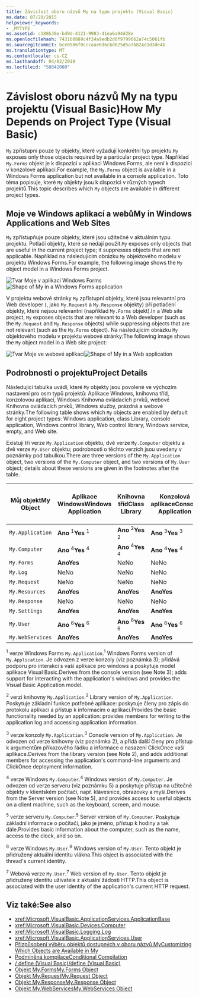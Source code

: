 ```yaml
---
title: Závislost oboru názvů My na typu projektu (Visual Basic)
ms.date: 07/20/2015
helpviewer_keywords:
- _MYTYPE
ms.assetid: c188b38e-bd9d-4121-9983-41ea6a94d28e
ms.openlocfilehash: 743160889c4f24a9edb2d0f9799662a74c5061fb
ms.sourcegitcommit: bce0586f0cccaae6d6cbd625d5a7b824d1d3de4b
ms.translationtype: MT
ms.contentlocale: cs-CZ
ms.lasthandoff: 04/02/2019
ms.locfileid: "58842080"
---
```

# <a name="how-my-depends-on-project-type-visual-basic"></a><span data-ttu-id="325d9-102">Závislost oboru názvů My na typu projektu (Visual Basic)</span><span class="sxs-lookup"><span data-stu-id="325d9-102">How My Depends on Project Type (Visual Basic)</span></span>
<span data-ttu-id="325d9-103">`My` zpřístupní pouze ty objekty, které vyžadují konkrétní typ projektu.</span><span class="sxs-lookup"><span data-stu-id="325d9-103">`My` exposes only those objects required by a particular project type.</span></span> <span data-ttu-id="325d9-104">Například `My.Forms` objekt je k dispozici v aplikaci Windows Forms, ale není k dispozici v konzolové aplikaci.</span><span class="sxs-lookup"><span data-stu-id="325d9-104">For example, the `My.Forms` object is available in a Windows Forms application but not available in a console application.</span></span> <span data-ttu-id="325d9-105">Toto téma popisuje, které `My` objekty jsou k dispozici v různých typech projektů.</span><span class="sxs-lookup"><span data-stu-id="325d9-105">This topic describes which `My` objects are available in different project types.</span></span>  
  
## <a name="my-in-windows-applications-and-web-sites"></a><span data-ttu-id="325d9-106">Moje ve Windows aplikací a webů</span><span class="sxs-lookup"><span data-stu-id="325d9-106">My in Windows Applications and Web Sites</span></span>  
 <span data-ttu-id="325d9-107">`My` zpřístupňuje pouze objekty, které jsou užitečné v aktuálním typu projektu. Potlačí objekty, které se nedají použít.</span><span class="sxs-lookup"><span data-stu-id="325d9-107">`My` exposes only objects that are useful in the current project type; it suppresses objects that are not applicable.</span></span> <span data-ttu-id="325d9-108">Například na následujícím obrázku `My` objektového modelu v projektu Windows Forms.</span><span class="sxs-lookup"><span data-stu-id="325d9-108">For example, the following image shows the `My` object model in a Windows Forms project.</span></span>  
  
 <span data-ttu-id="325d9-109">![Tvar Moje v aplikaci Windows Forms](../../../visual-basic/developing-apps/development-with-my/media/myinwinform.png "MyInWinForm")</span><span class="sxs-lookup"><span data-stu-id="325d9-109">![Shape of My in a Windows Forms application](../../../visual-basic/developing-apps/development-with-my/media/myinwinform.png "MyInWinForm")</span></span>  
  
 <span data-ttu-id="325d9-110">V projektu webové stránky `My` zpřístupní objekty, které jsou relevantní pro Web developer (, jako `My.Request` a `My.Response` objekty) při potlačení objekty, které nejsou relevantní (například `My.Forms` objekt).</span><span class="sxs-lookup"><span data-stu-id="325d9-110">In a Web site project, `My` exposes objects that are relevant to a Web developer (such as the `My.Request` and `My.Response` objects) while suppressing objects that are not relevant (such as the `My.Forms` object).</span></span> <span data-ttu-id="325d9-111">Na následujícím obrázku `My` objektového modelu v projektu webové stránky:</span><span class="sxs-lookup"><span data-stu-id="325d9-111">The following image shows the `My` object model in a Web site project:</span></span>  
  
 <span data-ttu-id="325d9-112">![Tvar Moje ve webové aplikaci](../../../visual-basic/developing-apps/development-with-my/media/myinweb.png "MyInWeb")</span><span class="sxs-lookup"><span data-stu-id="325d9-112">![Shape of My in a Web application](../../../visual-basic/developing-apps/development-with-my/media/myinweb.png "MyInWeb")</span></span>  
  
## <a name="project-details"></a><span data-ttu-id="325d9-113">Podrobnosti o projektu</span><span class="sxs-lookup"><span data-stu-id="325d9-113">Project Details</span></span>  
 <span data-ttu-id="325d9-114">Následující tabulka uvádí, které `My` objekty jsou povolené ve výchozím nastavení pro osm typů projektů: Aplikace Windows, knihovna tříd, konzolovou aplikaci, Windows Knihovna ovládacích prvků, webové Knihovna ovládacích prvků, Windows služby, prázdná a webové stránky.</span><span class="sxs-lookup"><span data-stu-id="325d9-114">The following table shows which `My` objects are enabled by default for eight project types: Windows application, class Library, console application, Windows control library, Web control library, Windows service, empty, and Web site.</span></span>  
  
 <span data-ttu-id="325d9-115">Existují tři verze `My.Application` objektu, dvě verze `My.Computer` objektu a dvě verze `My.User` objektu; podrobnosti o těchto verzích jsou uvedeny v poznámky pod tabulkou.</span><span class="sxs-lookup"><span data-stu-id="325d9-115">There are three versions of the `My.Application` object, two versions of the `My.Computer` object, and two versions of `My.User` object; details about these versions are given in the footnotes after the table.</span></span>  
  
|<span data-ttu-id="325d9-116">Můj objekt</span><span class="sxs-lookup"><span data-stu-id="325d9-116">My Object</span></span>|<span data-ttu-id="325d9-117">Aplikace Windows</span><span class="sxs-lookup"><span data-stu-id="325d9-117">Windows Application</span></span>|<span data-ttu-id="325d9-118">Knihovna tříd</span><span class="sxs-lookup"><span data-stu-id="325d9-118">Class Library</span></span>|<span data-ttu-id="325d9-119">Konzolová aplikace</span><span class="sxs-lookup"><span data-stu-id="325d9-119">Console Application</span></span>|<span data-ttu-id="325d9-120">Knihovna ovládacích prvků Windows</span><span class="sxs-lookup"><span data-stu-id="325d9-120">Windows Control Library</span></span>|<span data-ttu-id="325d9-121">Knihovna webových prvků</span><span class="sxs-lookup"><span data-stu-id="325d9-121">Web Control Library</span></span>|<span data-ttu-id="325d9-122">Služba systému Windows</span><span class="sxs-lookup"><span data-stu-id="325d9-122">Windows Service</span></span>|<span data-ttu-id="325d9-123">prázdný</span><span class="sxs-lookup"><span data-stu-id="325d9-123">Empty</span></span>|<span data-ttu-id="325d9-124">Webové stránky</span><span class="sxs-lookup"><span data-stu-id="325d9-124">Web Site</span></span>|  
|---|---|---|---|---|---|---|---|---|  
|`My.Application`|<span data-ttu-id="325d9-125">**Ano** <sup>1</sup></span><span class="sxs-lookup"><span data-stu-id="325d9-125">**Yes** <sup>1</sup></span></span>|<span data-ttu-id="325d9-126">**Ano** <sup>2</sup></span><span class="sxs-lookup"><span data-stu-id="325d9-126">**Yes** <sup>2</sup></span></span>|<span data-ttu-id="325d9-127">**Ano** <sup>3</sup></span><span class="sxs-lookup"><span data-stu-id="325d9-127">**Yes** <sup>3</sup></span></span>|<span data-ttu-id="325d9-128">**Ano** <sup>2</sup></span><span class="sxs-lookup"><span data-stu-id="325d9-128">**Yes** <sup>2</sup></span></span>|<span data-ttu-id="325d9-129">Ne</span><span class="sxs-lookup"><span data-stu-id="325d9-129">No</span></span>|<span data-ttu-id="325d9-130">**Ano** <sup>3</sup></span><span class="sxs-lookup"><span data-stu-id="325d9-130">**Yes** <sup>3</sup></span></span>|<span data-ttu-id="325d9-131">Ne</span><span class="sxs-lookup"><span data-stu-id="325d9-131">No</span></span>|<span data-ttu-id="325d9-132">Ne</span><span class="sxs-lookup"><span data-stu-id="325d9-132">No</span></span>|  
|`My.Computer`|<span data-ttu-id="325d9-133">**Ano** <sup>4</sup></span><span class="sxs-lookup"><span data-stu-id="325d9-133">**Yes** <sup>4</sup></span></span>|<span data-ttu-id="325d9-134">**Ano** <sup>4</sup></span><span class="sxs-lookup"><span data-stu-id="325d9-134">**Yes** <sup>4</sup></span></span>|<span data-ttu-id="325d9-135">**Ano** <sup>4</sup></span><span class="sxs-lookup"><span data-stu-id="325d9-135">**Yes** <sup>4</sup></span></span>|<span data-ttu-id="325d9-136">**Ano** <sup>4</sup></span><span class="sxs-lookup"><span data-stu-id="325d9-136">**Yes** <sup>4</sup></span></span>|<span data-ttu-id="325d9-137">**Ano** <sup>5</sup></span><span class="sxs-lookup"><span data-stu-id="325d9-137">**Yes** <sup>5</sup></span></span>|<span data-ttu-id="325d9-138">**Ano** <sup>4</sup></span><span class="sxs-lookup"><span data-stu-id="325d9-138">**Yes** <sup>4</sup></span></span>|<span data-ttu-id="325d9-139">Ne</span><span class="sxs-lookup"><span data-stu-id="325d9-139">No</span></span>|<span data-ttu-id="325d9-140">**Ano** <sup>5</sup></span><span class="sxs-lookup"><span data-stu-id="325d9-140">**Yes** <sup>5</sup></span></span>|  
|`My.Forms`|<span data-ttu-id="325d9-141">**Ano**</span><span class="sxs-lookup"><span data-stu-id="325d9-141">**Yes**</span></span>|<span data-ttu-id="325d9-142">Ne</span><span class="sxs-lookup"><span data-stu-id="325d9-142">No</span></span>|<span data-ttu-id="325d9-143">Ne</span><span class="sxs-lookup"><span data-stu-id="325d9-143">No</span></span>|<span data-ttu-id="325d9-144">**Ano**</span><span class="sxs-lookup"><span data-stu-id="325d9-144">**Yes**</span></span>|<span data-ttu-id="325d9-145">Ne</span><span class="sxs-lookup"><span data-stu-id="325d9-145">No</span></span>|<span data-ttu-id="325d9-146">Ne</span><span class="sxs-lookup"><span data-stu-id="325d9-146">No</span></span>|<span data-ttu-id="325d9-147">Ne</span><span class="sxs-lookup"><span data-stu-id="325d9-147">No</span></span>|<span data-ttu-id="325d9-148">Ne</span><span class="sxs-lookup"><span data-stu-id="325d9-148">No</span></span>|  
|`My.Log`|<span data-ttu-id="325d9-149">Ne</span><span class="sxs-lookup"><span data-stu-id="325d9-149">No</span></span>|<span data-ttu-id="325d9-150">Ne</span><span class="sxs-lookup"><span data-stu-id="325d9-150">No</span></span>|<span data-ttu-id="325d9-151">Ne</span><span class="sxs-lookup"><span data-stu-id="325d9-151">No</span></span>|<span data-ttu-id="325d9-152">Ne</span><span class="sxs-lookup"><span data-stu-id="325d9-152">No</span></span>|<span data-ttu-id="325d9-153">Ne</span><span class="sxs-lookup"><span data-stu-id="325d9-153">No</span></span>|<span data-ttu-id="325d9-154">Ne</span><span class="sxs-lookup"><span data-stu-id="325d9-154">No</span></span>|<span data-ttu-id="325d9-155">Ne</span><span class="sxs-lookup"><span data-stu-id="325d9-155">No</span></span>|<span data-ttu-id="325d9-156">**Ano**</span><span class="sxs-lookup"><span data-stu-id="325d9-156">**Yes**</span></span>|  
|`My.Request`|<span data-ttu-id="325d9-157">Ne</span><span class="sxs-lookup"><span data-stu-id="325d9-157">No</span></span>|<span data-ttu-id="325d9-158">Ne</span><span class="sxs-lookup"><span data-stu-id="325d9-158">No</span></span>|<span data-ttu-id="325d9-159">Ne</span><span class="sxs-lookup"><span data-stu-id="325d9-159">No</span></span>|<span data-ttu-id="325d9-160">Ne</span><span class="sxs-lookup"><span data-stu-id="325d9-160">No</span></span>|<span data-ttu-id="325d9-161">Ne</span><span class="sxs-lookup"><span data-stu-id="325d9-161">No</span></span>|<span data-ttu-id="325d9-162">Ne</span><span class="sxs-lookup"><span data-stu-id="325d9-162">No</span></span>|<span data-ttu-id="325d9-163">Ne</span><span class="sxs-lookup"><span data-stu-id="325d9-163">No</span></span>|<span data-ttu-id="325d9-164">**Ano**</span><span class="sxs-lookup"><span data-stu-id="325d9-164">**Yes**</span></span>|  
|`My.Resources`|<span data-ttu-id="325d9-165">**Ano**</span><span class="sxs-lookup"><span data-stu-id="325d9-165">**Yes**</span></span>|<span data-ttu-id="325d9-166">**Ano**</span><span class="sxs-lookup"><span data-stu-id="325d9-166">**Yes**</span></span>|<span data-ttu-id="325d9-167">**Ano**</span><span class="sxs-lookup"><span data-stu-id="325d9-167">**Yes**</span></span>|<span data-ttu-id="325d9-168">**Ano**</span><span class="sxs-lookup"><span data-stu-id="325d9-168">**Yes**</span></span>|<span data-ttu-id="325d9-169">**Ano**</span><span class="sxs-lookup"><span data-stu-id="325d9-169">**Yes**</span></span>|<span data-ttu-id="325d9-170">**Ano**</span><span class="sxs-lookup"><span data-stu-id="325d9-170">**Yes**</span></span>|<span data-ttu-id="325d9-171">Ne</span><span class="sxs-lookup"><span data-stu-id="325d9-171">No</span></span>|<span data-ttu-id="325d9-172">Ne</span><span class="sxs-lookup"><span data-stu-id="325d9-172">No</span></span>|  
|`My.Response`|<span data-ttu-id="325d9-173">Ne</span><span class="sxs-lookup"><span data-stu-id="325d9-173">No</span></span>|<span data-ttu-id="325d9-174">Ne</span><span class="sxs-lookup"><span data-stu-id="325d9-174">No</span></span>|<span data-ttu-id="325d9-175">Ne</span><span class="sxs-lookup"><span data-stu-id="325d9-175">No</span></span>|<span data-ttu-id="325d9-176">Ne</span><span class="sxs-lookup"><span data-stu-id="325d9-176">No</span></span>|<span data-ttu-id="325d9-177">Ne</span><span class="sxs-lookup"><span data-stu-id="325d9-177">No</span></span>|<span data-ttu-id="325d9-178">Ne</span><span class="sxs-lookup"><span data-stu-id="325d9-178">No</span></span>|<span data-ttu-id="325d9-179">Ne</span><span class="sxs-lookup"><span data-stu-id="325d9-179">No</span></span>|<span data-ttu-id="325d9-180">**Ano**</span><span class="sxs-lookup"><span data-stu-id="325d9-180">**Yes**</span></span>|  
|`My.Settings`|<span data-ttu-id="325d9-181">**Ano**</span><span class="sxs-lookup"><span data-stu-id="325d9-181">**Yes**</span></span>|<span data-ttu-id="325d9-182">**Ano**</span><span class="sxs-lookup"><span data-stu-id="325d9-182">**Yes**</span></span>|<span data-ttu-id="325d9-183">**Ano**</span><span class="sxs-lookup"><span data-stu-id="325d9-183">**Yes**</span></span>|<span data-ttu-id="325d9-184">**Ano**</span><span class="sxs-lookup"><span data-stu-id="325d9-184">**Yes**</span></span>|<span data-ttu-id="325d9-185">**Ano**</span><span class="sxs-lookup"><span data-stu-id="325d9-185">**Yes**</span></span>|<span data-ttu-id="325d9-186">**Ano**</span><span class="sxs-lookup"><span data-stu-id="325d9-186">**Yes**</span></span>|<span data-ttu-id="325d9-187">Ne</span><span class="sxs-lookup"><span data-stu-id="325d9-187">No</span></span>|<span data-ttu-id="325d9-188">Ne</span><span class="sxs-lookup"><span data-stu-id="325d9-188">No</span></span>|  
|`My.User`|<span data-ttu-id="325d9-189">**Ano** <sup>6</sup></span><span class="sxs-lookup"><span data-stu-id="325d9-189">**Yes** <sup>6</sup></span></span>|<span data-ttu-id="325d9-190">**Ano** <sup>6</sup></span><span class="sxs-lookup"><span data-stu-id="325d9-190">**Yes** <sup>6</sup></span></span>|<span data-ttu-id="325d9-191">**Ano** <sup>6</sup></span><span class="sxs-lookup"><span data-stu-id="325d9-191">**Yes** <sup>6</sup></span></span>|<span data-ttu-id="325d9-192">**Ano** <sup>6</sup></span><span class="sxs-lookup"><span data-stu-id="325d9-192">**Yes** <sup>6</sup></span></span>|<span data-ttu-id="325d9-193">**Ano** <sup>7</sup></span><span class="sxs-lookup"><span data-stu-id="325d9-193">**Yes** <sup>7</sup></span></span>|<span data-ttu-id="325d9-194">**Ano** <sup>6</sup></span><span class="sxs-lookup"><span data-stu-id="325d9-194">**Yes** <sup>6</sup></span></span>|<span data-ttu-id="325d9-195">Ne</span><span class="sxs-lookup"><span data-stu-id="325d9-195">No</span></span>|<span data-ttu-id="325d9-196">**Ano** <sup>7</sup></span><span class="sxs-lookup"><span data-stu-id="325d9-196">**Yes** <sup>7</sup></span></span>|  
|`My.WebServices`|<span data-ttu-id="325d9-197">**Ano**</span><span class="sxs-lookup"><span data-stu-id="325d9-197">**Yes**</span></span>|<span data-ttu-id="325d9-198">**Ano**</span><span class="sxs-lookup"><span data-stu-id="325d9-198">**Yes**</span></span>|<span data-ttu-id="325d9-199">**Ano**</span><span class="sxs-lookup"><span data-stu-id="325d9-199">**Yes**</span></span>|<span data-ttu-id="325d9-200">**Ano**</span><span class="sxs-lookup"><span data-stu-id="325d9-200">**Yes**</span></span>|<span data-ttu-id="325d9-201">**Ano**</span><span class="sxs-lookup"><span data-stu-id="325d9-201">**Yes**</span></span>|<span data-ttu-id="325d9-202">**Ano**</span><span class="sxs-lookup"><span data-stu-id="325d9-202">**Yes**</span></span>|<span data-ttu-id="325d9-203">Ne</span><span class="sxs-lookup"><span data-stu-id="325d9-203">No</span></span>|<span data-ttu-id="325d9-204">Ne</span><span class="sxs-lookup"><span data-stu-id="325d9-204">No</span></span>|  
  
 <span data-ttu-id="325d9-205"><sup>1</sup> verze Windows Forms `My.Application`.</span><span class="sxs-lookup"><span data-stu-id="325d9-205"><sup>1</sup> Windows Forms version of `My.Application`.</span></span> <span data-ttu-id="325d9-206">Je odvozen z verze konzoly (viz poznámka 3); přidává podporu pro interakci s vaší aplikace pro windows a poskytuje model aplikace Visual Basic.</span><span class="sxs-lookup"><span data-stu-id="325d9-206">Derives from the console version (see Note 3); adds support for interacting with the application's windows and provides the Visual Basic Application model.</span></span>  
  
 <span data-ttu-id="325d9-207"><sup>2</sup> verzi knihovny `My.Application`.</span><span class="sxs-lookup"><span data-stu-id="325d9-207"><sup>2</sup> Library version of `My.Application`.</span></span> <span data-ttu-id="325d9-208">Poskytuje základní funkce potřebné aplikace: poskytuje členy pro zápis do protokolu aplikací a přístup k informacím o aplikaci.</span><span class="sxs-lookup"><span data-stu-id="325d9-208">Provides the basic functionality needed by an application: provides members for writing to the application log and accessing application information.</span></span>  
  
 <span data-ttu-id="325d9-209"><sup>3</sup> verze konzoly `My.Application`.</span><span class="sxs-lookup"><span data-stu-id="325d9-209"><sup>3</sup> Console version of `My.Application`.</span></span> <span data-ttu-id="325d9-210">Je odvozen od verze knihovny (viz poznámka 2), a přidá další členy pro přístup k argumentům příkazového řádku a informace o nasazení ClickOnce vaší aplikace.</span><span class="sxs-lookup"><span data-stu-id="325d9-210">Derives from the library version (see Note 2), and adds additional members for accessing the application's command-line arguments and ClickOnce deployment information.</span></span>  
  
 <span data-ttu-id="325d9-211"><sup>4</sup> verze Windows `My.Computer`.</span><span class="sxs-lookup"><span data-stu-id="325d9-211"><sup>4</sup> Windows version of `My.Computer`.</span></span> <span data-ttu-id="325d9-212">Je odvozen od verze serveru (viz poznámku 5) a poskytuje přístup na užitečné objekty v klientském počítači, např. klávesnice, obrazovky a myší.</span><span class="sxs-lookup"><span data-stu-id="325d9-212">Derives from the Server version (see Note 5), and provides access to useful objects on a client machine, such as the keyboard, screen, and mouse.</span></span>  
  
 <span data-ttu-id="325d9-213"><sup>5</sup> verze serveru `My.Computer`.</span><span class="sxs-lookup"><span data-stu-id="325d9-213"><sup>5</sup> Server version of `My.Computer`.</span></span> <span data-ttu-id="325d9-214">Poskytuje základní informace o počítači, jako je jméno, přístup k hodiny a tak dále.</span><span class="sxs-lookup"><span data-stu-id="325d9-214">Provides basic information about the computer, such as the name, access to the clock, and so on.</span></span>  
  
 <span data-ttu-id="325d9-215"><sup>6</sup> verze Windows `My.User`.</span><span class="sxs-lookup"><span data-stu-id="325d9-215"><sup>6</sup> Windows version of `My.User`.</span></span> <span data-ttu-id="325d9-216">Tento objekt je přidružený aktuální identitu vlákna.</span><span class="sxs-lookup"><span data-stu-id="325d9-216">This object is associated with the thread's current identity.</span></span>  
  
 <span data-ttu-id="325d9-217"><sup>7</sup> Webová verze `My.User`.</span><span class="sxs-lookup"><span data-stu-id="325d9-217"><sup>7</sup> Web version of `My.User`.</span></span> <span data-ttu-id="325d9-218">Tento objekt je přidružený identitu uživatele z aktuální žádosti HTTP.</span><span class="sxs-lookup"><span data-stu-id="325d9-218">This object is associated with the user identity of the application's current HTTP request.</span></span>  
  
## <a name="see-also"></a><span data-ttu-id="325d9-219">Viz také:</span><span class="sxs-lookup"><span data-stu-id="325d9-219">See also</span></span>

- <xref:Microsoft.VisualBasic.ApplicationServices.ApplicationBase>
- <xref:Microsoft.VisualBasic.Devices.Computer>
- <xref:Microsoft.VisualBasic.Logging.Log>
- <xref:Microsoft.VisualBasic.ApplicationServices.User>
- [<span data-ttu-id="325d9-220">Přizpůsobení výběru objektů dostupných v oboru názvů My</span><span class="sxs-lookup"><span data-stu-id="325d9-220">Customizing Which Objects are Available in My</span></span>](../../../visual-basic/developing-apps/customizing-extending-my/customizing-which-objects-are-available-in-my.md)
- [<span data-ttu-id="325d9-221">Podmíněná kompilace</span><span class="sxs-lookup"><span data-stu-id="325d9-221">Conditional Compilation</span></span>](../../../visual-basic/programming-guide/program-structure/conditional-compilation.md)
- [<span data-ttu-id="325d9-222">/ define (Visual Basic)</span><span class="sxs-lookup"><span data-stu-id="325d9-222">/define (Visual Basic)</span></span>](../../../visual-basic/reference/command-line-compiler/define.md)
- [<span data-ttu-id="325d9-223">Objekt My.Forms</span><span class="sxs-lookup"><span data-stu-id="325d9-223">My.Forms Object</span></span>](../../../visual-basic/language-reference/objects/my-forms-object.md)
- [<span data-ttu-id="325d9-224">Objekt My.Request</span><span class="sxs-lookup"><span data-stu-id="325d9-224">My.Request Object</span></span>](../../../visual-basic/language-reference/objects/my-request-object.md)
- [<span data-ttu-id="325d9-225">Objekt My.Response</span><span class="sxs-lookup"><span data-stu-id="325d9-225">My.Response Object</span></span>](../../../visual-basic/language-reference/objects/my-response-object.md)
- [<span data-ttu-id="325d9-226">Objekt My.WebServices</span><span class="sxs-lookup"><span data-stu-id="325d9-226">My.WebServices Object</span></span>](../../../visual-basic/language-reference/objects/my-webservices-object.md)
